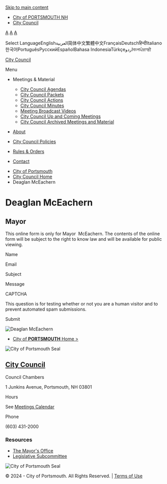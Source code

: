 [Skip to main content](https://www.cityofportsmouth.com/citycouncil/profiles/deaglan-mceachern/)

- [City of PORTSMOUTH NH](https://www.cityofportsmouth.com)
- [City Council](https://www.cityofportsmouth.com/citycouncil)

[A](https://www.cityofportsmouth.com/citycouncil/profiles/deaglan-mceachern) [A](https://www.cityofportsmouth.com/citycouncil/profiles/deaglan-mceachern) [A](https://www.cityofportsmouth.com/citycouncil/profiles/deaglan-mceachern)

Select LanguageEnglishالعربية简体中文繁體中文FrançaisDeutschहिन्दीItaliano한국어PortuguêsРусскийEspañolBahasa IndonesiaTürkçeاردوবাংলাਪੰਜਾਬੀ

[City Council](https://www.cityofportsmouth.com/citycouncil "Home")

Menu

- Meetings &amp; Material
  
  - [City Council Agendas](https://www.cityofportsmouth.com/citycouncil/city-council-agendas "Agendas for City Council Meetings in PDF")
  - [City Council Packets](https://www.cityofportsmouth.com/citycouncil/city-council-council-packets "City Council Packets in PDF")
  - [City Council Actions](https://www.cityofportsmouth.com/citycouncil/city-council-actions "City Council Action Sheets")
  - [City Council Minutes](https://www.cityofportsmouth.com/citycouncil/city-council-minutes "City Council Minutes in PDF ")
  - [Meeting Broadcast Videos](https://www.cityofportsmouth.com/citycouncil/city-council-broadcast-videos "YouTube Links of Recorded Council Meetings")
  - [City Council Up and Coming Meetings](https://www.cityofportsmouth.com/citycouncil/city-council-meetings-calendar "Up and Coming City Council Meetings")
  - [City Council Archived Meetings and Material](https://www.cityofportsmouth.com/citycouncil/city-council-archived-meetings)
- [About](https://www.cityofportsmouth.com/citycouncil/city-council-information)
- [City Council Policies](https://www.cityofportsmouth.com/citycouncil/city-council-policies)
- [Rules &amp; Orders](https://www.cityofportsmouth.com/citycouncil/revised-rules-orders-portsmouth-city-council-adopted-city-council-01162024)
- [Contact](https://www.cityofportsmouth.com/citycouncil/contact-all-city-councilors)

<!--THE END-->

<!--THE END-->

- [City of Portsmouth](https://www.cityofportsmouth.com)
- [City Council Home](https://www.cityofportsmouth.com/citycouncil)
- Deaglan McEachern

# Deaglan McEachern

## Mayor

This online form is only for Mayor  McEachern. The contents of the online form will be subject to the right to know law and will be available for public viewing.

Name

Email

Subject

Message

CAPTCHA

This question is for testing whether or not you are a human visitor and to prevent automated spam submissions.

Submit

![Deaglan McEachern](https://www.cityofportsmouth.com/sites/default/files/styles/profile_full/public/2019-12/Deaglan-McEachern-web1.jpg?itok=jEvLGfcx)

<!--THE END-->

- [City of **PORTSMOUTH** Home &gt;](https://www.cityofportsmouth.com)

![City of Portsmouth Seal](https://www.cityofportsmouth.com/sites/default/files/deparment-seals/seal_4.png)

## [City Council](https://www.cityofportsmouth.com/citycouncil)

Council Chambers

1 Junkins Avenue, Portsmouth, NH 03801

Hours

See [Meetings Calendar](https://www.cityofportsmouth.com/citycouncil/profiles/deaglan-mceachern)

Phone

(603) 431-2000

### Resources

- [The Mayor's Office](https://www.cityofportsmouth.com/mayor)
- [Legislative Subcommittee](https://www.cityofportsmouth.com/legislative-subcommittee)

![City of Portsmouth Seal](https://www.cityofportsmouth.com/sites/default/files/deparment-seals/seal_4.png)

© 2024 - City of Portsmouth. All Rights Reserved. | [Terms of Use](https://www.cityofportsmouth.com/city/terms-use)